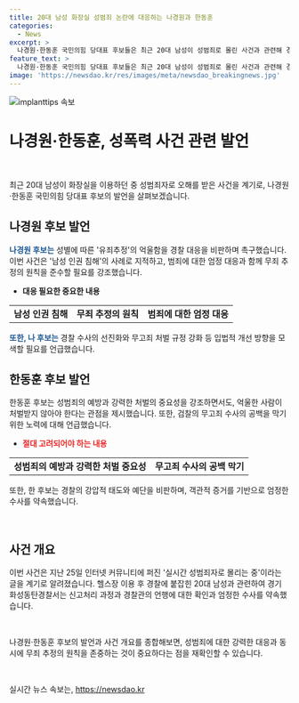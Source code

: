 ```yaml
---
title: 20대 남성 화장실 성범죄 논란에 대응하는 나경원과 한동훈
categories:
  - News
excerpt: >
  나경원·한동훈 국민의힘 당대표 후보들은 최근 20대 남성이 성범죄로 몰린 사건과 관련해 경찰 대응을 비판하며 대책을 촉구했습니다. 성범죄에 대한 엄정한 대응과 무죄추정의 원칙을 지켜야 한다는 주장을 내세웠으며, 남성 인권을 보호하고 무고죄 처벌 규정을 개선해야 한다고 강조했습니다. 이에 대한 화성동탄경찰서의 입장문도 발표되었는데, 논란이 계속되는 가운데 사실관계를 확인하고 엄정한 수사를 약속했습니다.
feature_text: >
  나경원·한동훈 국민의힘 당대표 후보들은 최근 20대 남성이 성범죄로 몰린 사건과 관련해 경찰 대응을 비판하며 대책을 촉구했습니다. 성범죄에 대한 엄정한 대응과 무죄추정의 원칙을 지켜야 한다는 주장을 내세웠으며, 남성 인권을 보호하고 무고죄 처벌 규정을 개선해야 한다고 강조했습니다. 이에 대한 화성동탄경찰서의 입장문도 발표되었는데, 논란이 계속되는 가운데 사실관계를 확인하고 엄정한 수사를 약속했습니다.
image: 'https://newsdao.kr/res/images/meta/newsdao_breakingnews.jpg'
---
```


<p><img src="https://newsdao.kr/res/images/meta/newsdao_breakingnews.jpg" alt="implanttips 속보" /></p>

<h1 data-ke-size="size26">나경원·한동훈, 성폭력 사건 관련 발언</h1>

<p data-ke-size="size16">&nbsp;</p>

<p data-ke-size="size16">최근 20대 남성이 화장실을 이용하던 중 성범죄자로 오해를 받은 사건을 계기로, 나경원·한동훈 국민의힘 당대표 후보의 발언을 살펴보겠습니다.</p>

<h2 data-ke-size="size26">나경원 후보 발언</h2>

<p data-ke-size="size16"><b><span style="color: #1a5490;">나경원 후보는</span></b> 성별에 따른 '유죄추정'의 억울함을 경찰 대응을 비판하며 촉구했습니다. 이번 사건은 '남성 인권 침해'의 사례로 지적하고, 범죄에 대한 엄정 대응과 함께 무죄 추정의 원칙을 준수할 필요를 강조했습니다.</p>

<ul>
<li><b>대응 필요한 중요한 내용</b></li>
</ul>

<table>
<tbody>
<tr>
<td style="text-align: center; height: 17px;"><b>남성 인권 침해</b></td>
<td style="text-align: center; height: 17px;"><b>무죄 추정의 원칙</b></td>
<td style="text-align: center; height: 17px;"><b>범죄에 대한 엄정 대응</b></td>
</tr>
</tbody>
</table>

<p data-ke-size="size16"><b><span style="color: #1a5490;">또한, 나 후보는</span></b> 경찰 수사의 선진화와 무고죄 처벌 규정 강화 등 입법적 개선 방향을 모색할 필요를 언급했습니다.</p>

<h2 data-ke-size="size26">한동훈 후보 발언</h2>

<p data-ke-size="size16">한동훈 후보는 성범죄의 예방과 강력한 처벌의 중요성을 강조하면서도, 억울한 사람이 처벌받지 않아야 한다는 관점을 제시했습니다. 또한, 검찰의 무고죄 수사의 공백을 막기 위한 노력에 대해 언급했습니다.</p>

<ul>
<li><b><span style="color: #ee2323;">절대 고려되어야 하는 내용</span></b></li>
</ul>

<table>
<tbody>
<tr>
<td style="text-align: center; height: 17px;"><b>성범죄의 예방과 강력한 처벌 중요성</b></td>
<td style="text-align: center; height: 17px;"><b>무고죄 수사의 공백 막기</b></td>
</tr>
</tbody>
</table>

<p data-ke-size="size16">또한, 한 후보는 경찰의 강압적 태도와 예단을 비판하며, 객관적 증거를 기반으로 엄정한 수사를 약속했습니다.</p>

<p data-ke-size="size16">&nbsp;</p>

<h2 data-ke-size="size26">사건 개요</h2>

<p data-ke-size="size16">이번 사건은 지난 25일 인터넷 커뮤니티에 퍼진 '실시간 성범죄자로 몰리는 중'이라는 글을 계기로 알려졌습니다. 헬스장 이용 후 경찰에 붙잡힌 20대 남성과 관련하여 경기 화성동탄경찰서는 신고처리 과정과 경찰관의 언행에 대한 확인과 엄정한 수사를 약속했습니다.</p>

<p data-ke-size="size16">&nbsp;</p>

<p data-ke-size="size16">나경원·한동훈 후보의 발언과 사건 개요를 종합해보면, 성범죄에 대한 강력한 대응과 동시에 무죄 추정의 원칙을 존중하는 것이 중요하다는 점을 재확인할 수 있습니다.</p>

<p data-ke-size="size16">&nbsp;</p>
실시간 뉴스 속보는, <a href="https://newsdao.kr" rel="dofollow">https://newsdao.kr</a>


